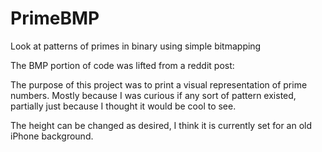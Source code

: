 PrimeBMP
========

Look at patterns of primes in binary using simple bitmapping

The BMP portion of code was lifted from a reddit post:


The purpose of this project was to print a visual representation of prime numbers.
Mostly because I was curious if any sort of pattern existed,
partially just because I thought it would be cool to see.

The height can be changed as desired, I think it is currently set for an old iPhone background.
